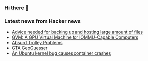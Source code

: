 ### Hi there 👋

<!--
**arashid-sh/arashid-sh** is a ✨ _special_ ✨ repository because its `README.md` (this file) appears on your GitHub profile.

Here are some ideas to get you started:

- 🔭 I’m currently working on ...
- 🌱 I’m currently learning ...
- 👯 I’m looking to collaborate on ...
- 🤔 I’m looking for help with ...
- 💬 Ask me about ...
- 📫 How to reach me: ...
- 😄 Pronouns: ...
- ⚡ Fun fact: ...
-->

### Latest news from Hacker news
<!-- BLOG-POST-LIST:START -->
- [Advice needed for backing up and hosting large amount of files](https://news.ycombinator.com/item?id=31996612)
- [GVM: A GPU Virtual Machine for IOMMU-Capable Computers](https://docs.linux-gvm.org/)
- [Absurd Trolley Problems](https://neal.fun/absurd-trolley-problems/)
- [GTA GeoGuesser](https://gta-geoguesser.com/index.html/)
- [An Ubuntu kernel bug causes container crashes](https://lwn.net/SubscriberLink/899420/1f0179b2d946d7b7/)
<!-- BLOG-POST-LIST:END -->
